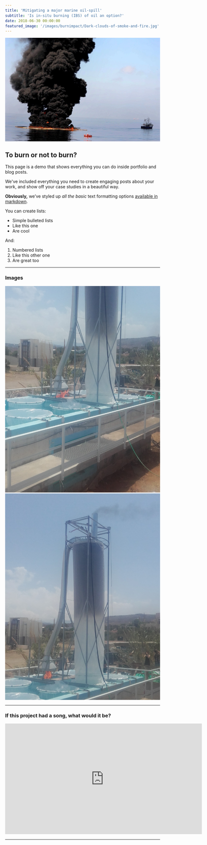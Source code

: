 ```yaml
---
title: 'Mitigating a major marine oil-spill'
subtitle: 'Is in-situ burning (IBS) of oil an option?'
date: 2018-06-30 00:00:00
featured_image: '/images/burnimpact/Dark-clouds-of-smoke-and-fire.jpg'
---
```


![](/images/burnimpact/Dark-clouds-of-smoke-and-fire.jpg)

## To burn or not to burn?

This page is a demo that shows everything you can do inside portfolio and blog posts.

We've included everything you need to create engaging posts about your work, and show off your case studies in a beautiful way.

**Obviously,** we’ve styled up *all the basic* text formatting options [available in markdown](https://github.com/adam-p/markdown-here/wiki/Markdown-Cheatsheet).

You can create lists:

* Simple bulleted lists
* Like this one
* Are cool

And:

1. Numbered lists
2. Like this other one
3. Are great too

---

### Images 

<div class="gallery" data-columns="2">
	<img src="/images/burnimpact/Site1.jpg">
	<img src="/images/burnimpact/Site2.jpg">
</div>

---

### If this project had a song, what would it be?

<iframe src="https://www.youtube.com/embed/WNGItWw6oy0" width="640" height="360" frameborder="0" webkitallowfullscreen mozallowfullscreen allowfullscreen></iframe>

---
